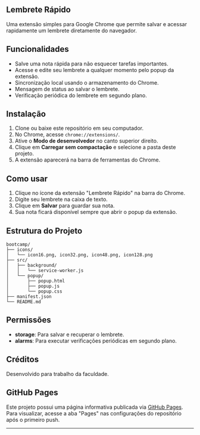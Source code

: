 ## Lembrete Rápido

Uma extensão simples para Google Chrome que permite salvar e acessar rapidamente um lembrete diretamente do navegador.

## Funcionalidades

- Salve uma nota rápida para não esquecer tarefas importantes.
- Acesse e edite seu lembrete a qualquer momento pelo popup da extensão.
- Sincronização local usando o armazenamento do Chrome.
- Mensagem de status ao salvar o lembrete.
- Verificação periódica do lembrete em segundo plano.

## Instalação

1. Clone ou baixe este repositório em seu computador.
2. No Chrome, acesse `chrome://extensions/`.
3. Ative o **Modo de desenvolvedor** no canto superior direito.
4. Clique em **Carregar sem compactação** e selecione a pasta deste projeto.
5. A extensão aparecerá na barra de ferramentas do Chrome.

## Como usar

1. Clique no ícone da extensão "Lembrete Rápido" na barra do Chrome.
2. Digite seu lembrete na caixa de texto.
3. Clique em **Salvar** para guardar sua nota.
4. Sua nota ficará disponível sempre que abrir o popup da extensão.

## Estrutura do Projeto

```
bootcamp/
├── icons/
│   └── icon16.png, icon32.png, icon48.png, icon128.png
├── src/
│   ├── background/
│   │   └── service-worker.js
│   └── popup/
│       ├── popup.html
│       ├── popup.js
│       └── popup.css
├── manifest.json
└── README.md
```

## Permissões

- **storage**: Para salvar e recuperar o lembrete.
- **alarms**: Para executar verificações periódicas em segundo plano.

## Créditos

Desenvolvido para trabalho da faculdade.

## GitHub Pages

Este projeto possui uma página informativa publicada via [GitHub Pages](docs/index.md).  
Para visualizar, acesse a aba "Pages" nas configurações do repositório após o primeiro push.

---
